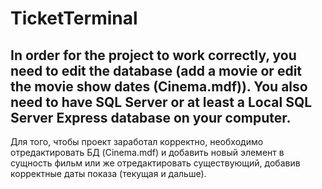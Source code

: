# TicketTerminal
In order for the project to work correctly, you need to edit the database (add a movie or edit the movie show dates (Cinema.mdf)).
You also need to have SQL Server or at least a Local SQL Server Express database on your computer.
----------------------
Для того, чтобы проект заработал корректно, необходимо отредактировать БД (Cinema.mdf) и добавить новый элемент в сущность фильм или же отредактировать существующий, добавив корректные даты показа (текущая и дальше).
